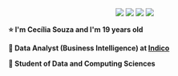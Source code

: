 <div align="center">
    <a href="https://www.linkedin.com/in/ceciliasilvads/" target="_blank"><img src="https://img.shields.io/badge/-LinkedIn-FD9089?style=for-the-badge&logo=linkedin&logoColor=white" target="_blank"></a>
    <a href="https://www.kaggle.com/cecliasdesouza" target="_blank"><img src="https://img.shields.io/badge/-Kaggle-FD9089?style=for-the-badge&logo=Kaggle&logoColor=white" target="_blank"></a>
    <a href="https://cecilia-silva.vercel.app/" target="_blank"><img src="https://img.shields.io/badge/-my%20website-FD9089?style=for-the-badge&logo=GoogleChrome&logoColor=white" target="_blank"></a> 
    <a href="https://www.hackerrank.com/ceciliasilvadsza" target="_blank"><img src="https://img.shields.io/badge/-hackerRank-FD9089?style=for-the-badge&logo=HackerRank&logoColor=white" target="_blank"></a> 
</div>




**⭐ I'm Cecília Souza and I'm 19 years old**

**💼 Data Analyst (Business Intelligence) at [Indico](https://www.linkedin.com/company/indicobr)**

**🚀 Student of Data and Computing Sciences**
